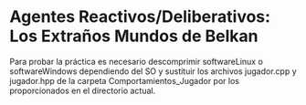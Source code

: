 # Agentes Reactivos/Deliberativos: Los Extraños Mundos de Belkan

Para probar la práctica es necesario descomprimir softwareLinux o softwareWindows dependiendo del SO y sustituir los archivos jugador.cpp y jugador.hpp de la carpeta Comportamientos_Jugador por los proporcionados en el directorio actual.
